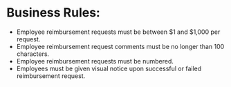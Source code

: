 # Business Rules:
- Employee reimbursement requests must be between $1 and $1,000 per request.
- Employee reimbursement request comments must be no longer than 100 characters.
- Employee reimbursement requests must be numbered.
- Employees must be given visual notice upon successful or failed reimbursement request.